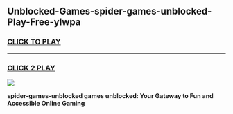 
## Unblocked-Games-spider-games-unblocked-Play-Free-ylwpa
<h3>
<a href="https://premium76.site?title=spider-games-unblocked&ref=23A">CLICK TO PLAY</a></h3>
<hr>

<h3>
<a href="https://premium76.site?title=spider-games-unblocked&ref=23A">CLICK 2 PLAY</a>
  
</h3>

<a href="https://premium76.site?title=spider-games-unblocked&ref=23A"><img src="https://clearcache.store/games.png"></a>


**spider-games-unblocked games unblocked: Your Gateway to Fun and Accessible Online Gaming**
